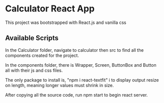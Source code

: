 # Calculator React App

This project was bootstrapped with React.js and vanilla css

## Available Scripts

In the Calculator folder, navigate to calculator then src to find all the components
created for the project.

In the components folder, there is Wrapper, Screen, ButtonBox and Button all with their js and css files.

The only package to install is, "npm i react-textfit" i to display output resize on length, meaning longer values must shrink in size. 

After copying all the source code, run npm start to begin react server.


